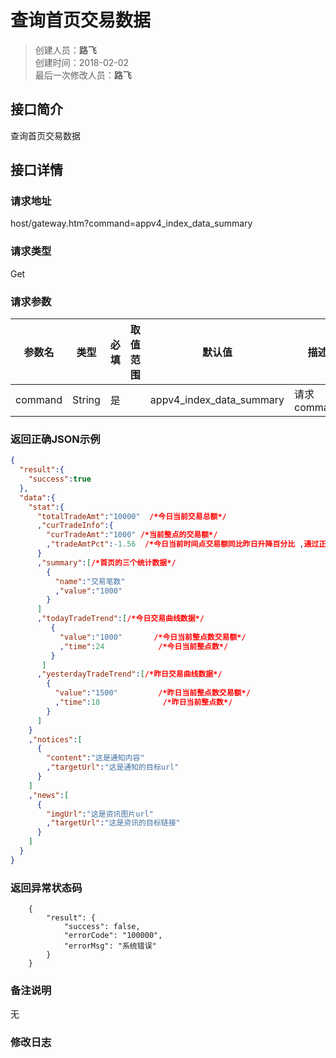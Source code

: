 # 查询首页交易数据
> 创建人员：**路飞**  
> 创建时间：2018-02-02     
> 最后一次修改人员：**路飞**

## 接口简介
查询首页交易数据

## 接口详情

### 请求地址
host/gateway.htm?command=appv4_index_data_summary

### 请求类型
Get

### 请求参数

| 参数名 | 类型 | 必填 | 取值范围 | 默认值 | 描述 |
| ---   | :---: | :---: | --- | --- |---|
| command | String | 是 |  |appv4_index_data_summary  |请求command|

### 返回正确JSON示例
```json
{
  "result":{
    "success":true
  },
  "data":{
    "stat":{
      "totalTradeAmt":"10000"  /*今日当前交易总额*/
      ,"curTradeInfo":{
        "curTradeAmt":"1000" /*当前整点的交易额*/
        ,"tradeAmtPct":-1.56  /*今日当前时间点交易额同比昨日升降百分比 ,通过正负号判断升降*/  
      }
      ,"summary":[/*首页的三个统计数据*/
        {
          "name":"交易笔数"
          ,"value":"1000"
        }
      ]
      ,"todayTradeTrend":[/*今日交易曲线数据*/ 
         {
           "value":"1000"       /*今日当前整点数交易额*/ 
           ,"time":24            /*今日当前整点数*/
         }
       ]
      ,"yesterdayTradeTrend":[/*昨日交易曲线数据*/ 
        {
          "value":"1500"         /*昨日当前整点数交易额*/ 
          ,"time":18              /*昨日当前整点数*/   
        }
      ]
    }
    ,"notices":[
      {
        "content":"这是通知内容"
        ,"targetUrl":"这是通知的目标url"
      }
    ]
    ,"news":[
      {
        "imgUrl":"这是资讯图片url"
        ,"targetUrl":"这是资讯的目标链接"
      }
    ]
  }
}
```
### 返回异常状态码
```
	{
	    "result": {
	        "success": false,
	        "errorCode": "100000",
	        "errorMsg": "系统错误"
	    }
	}
``` 
### 备注说明
无

### 修改日志
